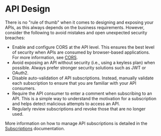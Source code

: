 # API Design

There is no "rule of thumb" when it comes to designing and exposing your APIs, as this always depends on the business requirements. However, consider the following to avoid mistakes and open unexpected security breaches:

* Enable and configure CORS at the API level. This ensures the best level of security when APIs are consumed by browser-based applications. For more information, see [CORS](../../../configure-v4-apis/cors.md).
* Avoid exposing an API without security (i.e., using a keyless plan) when possible. Always prefer stronger security solutions such as JWT or OAuth2.
* Disable auto-validation of API subscriptions. Instead, manually validate each subscription to ensure that you are familiar with your API consumers.
* Require the API consumer to enter a comment when subscribing to an API. This is a simple way to understand the motivation for a subscription and helps detect malicious attempts to access an API.
* Regularly review subscriptions and revoke those that are no longer used.

More information on how to manage API subscriptions is detailed in the [Subscriptions](../../../expose-apis/subscriptions.md) documentation.

